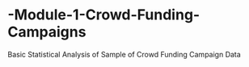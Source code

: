 # -Module-1-Crowd-Funding-Campaigns
Basic Statistical Analysis of Sample of Crowd Funding Campaign Data

